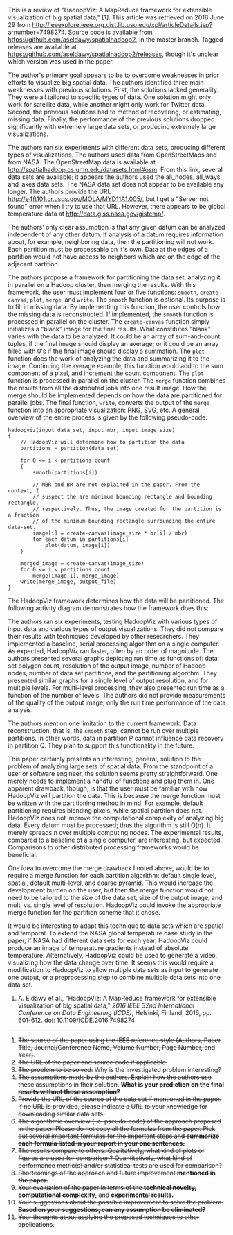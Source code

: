This is a review of "HadoopViz: A MapReduce framework for extensible visualization of big spatial data," [1]. This article was retrieved on 2016 June 29 from http://ieeexplore.ieee.org.dist.lib.usu.edu/xpl/articleDetails.jsp?arnumber=7498274. Source code is available from https://github.com/aseldawy/spatialhadoop2, in the master branch. Tagged releases are available at https://github.com/aseldawy/spatialhadoop2/releases, though it's unclear which version was used in the paper.

The author's primary goal appears to be to overcome weaknesses in prior efforts to visualize big spatial data. The authors identified three main weaknesses with previous solutions. First, the solutions lacked generality. They were all tailored to specific types of data. One solution might only work for satellite data, while another might only work for Twitter data. Second, the previous solutions had to method of recovering, or estimating, missing data. Finally, the performance of the previous solutions dropped significantly with extremely large data sets, or producing extremely large visualizations.

The authors ran six experiments with different data sets, producing different types of visualizations. The authors used data from OpenStreetMaps and from NASA. The OpenStreetMap data is available at http://spatialhadoop.cs.umn.edu/datasets.html#osm. From this link, several data sets are available; it appears the authors used the all\_nodes, all\_ways, and lakes data sets. The NASA data set does not appear to be available any longer. The authors provide the URL http://e4ft101.cr.usgs.gov/MOLA/MYD11A1.005/, but I get a "Server not found" error when I try to use that URL. However, there appears to be global temperature data at http://data.giss.nasa.gov/gistemp/.

The authors' only clear assumption is that any given datum can be analyzed independent of any other datum. If analysis of a datum requires information about, for example, neighboring data, then the partitioning will not work. Each partition must be processable on it's own. Data at the edges of a partition would not have access to neighbors which are on the edge of the adjacent partition.

The authors propose a framework for partitioning the data set, analyzing it in parallel on a Hadoop cluster, then merging the results. With this framework, the user must implement four or five functions: `smooth`, `create-canvas`, `plot`, `merge`, and `write`. The `smooth` function is optional. Its purpose is to fill in missing data. By implementing this function, the user controls how the missing data is reconstructed. If implemented, the `smooth` function is processed in parallel on the cluster. The `create-canvas` function simply initializes a "blank" image for the final results. What constitutes "blank" varies with the data to be analyzed. It could be an array of sum-and-count tuples, if the final image should display an average; or it could be an array filled with 0's if the final image should display a summation. The `plot` function does the work of analyzing the data and summarizing it to the image. Continuing the average example, this function would add to the sum component of a pixel, and increment the count component. The `plot` function is processed in parallel on the cluster. The `merge` function combines the results from all the distributed jobs into one result image. How the merge should be implemented depends on how the data are partitioned for parallel jobs. The final function, `write`, converts the output of the `merge` function into an appropriate visualization: PNG, SVG, etc. A general overview of the entire process is given by the following pseudo-code:

```
hadoopviz(input data_set, input mbr, input image_size)
{
    // HadoopViz will determine how to partition the data
    partitions = partition(data_set)

    for 0 <= i < partitions.count
    {
        smooth(partitions[i])

        // MBR and BR are not explained in the paper. From the context, I
        // suspect the are minimum bounding rectangle and bounding rectangle,
        // respectively. Thus, the image created for the partition is a fraction
        // of the minimum bounding rectangle surrounding the entire data-set.
        image[i] = create-canvas(image_size * br[i] / mbr)
        for each datum in partitions[i]
            plot(datum, image[i])
    }

    merged_image = create-canvas(image_size)
    for 0 <= i < partitions.count
        merge(image[i], merge_image)
    write(merge_image, output_file)
}
```

The HadoopViz framework determines how the data will be partitioned. The following activity diagram demonstrates how the framework does this:

The authors ran six experiments, testing HadoopViz with various types of input data and various types of output visualizations. They did not compare their results with techniques developed by other researchers. They implemented a baseline, serial processing algorithm on a single computer. As expected, HadoopViz ran faster, often by an order of magnitude. The authors presented several graphs depicting run time as functions of: data set polygon count, resolution of the output image, number of Hadoop nodes, number of data set partitions, and the partitioning algorithm. They presented similar graphs for a single level of output resolution, and for multiple levels. For multi-level processing, they also presented run time as a function of the number of levels. The authors did not provide measurements of the quality of the output image, only the run time performance of the data analysis.

The authors mention one limitation to the current framework. Data reconstruction, that is, the `smooth` step, cannot be run over multiple partitions. In other words, data in partition P cannot influence data recovery in partition Q. They plan to support this functionality in the future.

This paper certainly presents an interesting, general, solution to the problem of analyzing large sets of spatial data. From the standpoint of a user or software engineer, the solution seems pretty straightforward. One merely needs to implement a handful of functions and plug them in. One apparent drawback, though, is that the user must be familiar with how HadoopViz will partition the data. This is because the merge function must be written with the partitioning method in mind. For example, default partitioning requires blending pixels, while spatial partition does not. HadoopViz does not improve the computational complexity of analyzing big data. Every datum must be processed; thus the algorithm is still O(n). It merely spreads n over multiple computing nodes. The experimental results, compared to a baseline of a single computer, are interesting, but expected. Comparisons to other distributed processing frameworks would be beneficial.

One idea to overcome the merge drawback I noted above, would be to require a merge function for each partition algorithm: default single level, spatial, default multi-level, and coarse pyramid. This would increase the development burden on the user, but then the merge function would not need to be tailored to the size of the data set, size of the output image, and multi vs. single level of resolution. HadoopViz could invoke the appropriate merge function for the partition scheme that it chose.

It would be interesting to adapt this technique to data sets which are spatial and temporal. To extend the NASA global temperature case study in the paper, if NASA had different data sets for each year, HadoopViz could produce an image of temperature gradients instead of absolute temperature. Alternatively, HadoopViz could be used to generate a video, visualizing how the data change over time. It seems this would require a modification to HadoopViz to allow multiple data sets as input to generate one output, or a preprocessing step to combine multiple data sets into one data set.

1. A. Eldawy et al., "HadoopViz: A MapReduce framework for extensible visualization of big spatial data," *2016 IEEE 32nd International Conference on Data Engineering (ICDE)*, Helsinki, Finland, 2016, pp. 601-612. doi: 10.1109/ICDE.2016.7498274

---

1. <del>The source of the paper using the IEEE reference style (Authors, Paper Title,
   Journal/Conference Name, Volume Number, Page Number, and Year).</del>
1. <del>The URL of the paper and source code if applicable.</del>
1. <del>The problem to be solved.</del> Why is the investigated problem interesting?
1. <del>The assumptions made by the authors. Explain how the authors use these
   assumptions in their solution. **What is your prediction on the final results
   without these assumption?**</del>
1. <del>Provide the URL of the source of the data set if mentioned in the paper. If
   no URL is provided, please indicate a URL to your knowledge for downloading
   similar data sets.</del>
1. <del>The algorithmic overview (i.e. pseudo-code) of the approach proposed in the
   paper. Please do not copy all the formulas from the paper. Pick out several
   important formulas for the important steps and **summarize each formula
   listed in your report in your one sentences.**</del>
1. <del>The results compare to others. Qualitatively, what kind of plots or figures
   are used for comparison? Quantitatively, what kind of performance metric(s)
   and/or statistical tests are used for comparison?</del>
1. <del>Shortcomings of the approach and future improvement **mentioned in the
   paper.**</del>
1. <del>Your evaluation of the paper in terms of the **technical novelty,
   computational complexity,** and **experimental results.**</del>
1. <del>Your suggestions about the possible improvement to solve the problem. **Based
   on your suggestions, can any assumption be eliminated?**</del>
1. <del>Your thoughts about applying the proposed techniques to other applications.</del>

